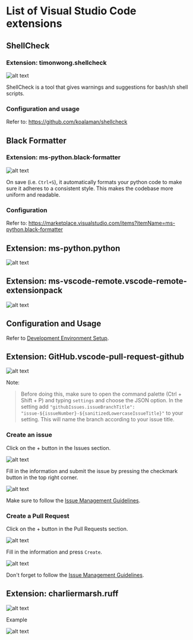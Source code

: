# List of Visual Studio Code extensions

## ShellCheck

### Extension: timonwong.shellcheck

![alt text](images/shell.png)

ShellCheck is a tool that gives warnings and suggestions for bash/sh shell
scripts.

### Configuration and usage

Refer to: <https://github.com/koalaman/shellcheck>

## Black Formatter

### Extension: ms-python.black-formatter

![alt text](images/black.png)

On save (i.e. `Ctrl+S`), it automatically formats your python code to make sure
it adheres to a consistent style. This makes the codebase more uniform and
readable.

### Configuration

Refer to:
<https://marketplace.visualstudio.com/items?itemName=ms-python.black-formatter>

## Extension: ms-python.python

![alt text](images/python.png)

## Extension: ms-vscode-remote.vscode-remote-extensionpack

![alt text](images/remote.png)

## Configuration and Usage

Refer to [Development Environment
Setup](https://github.com/ai-cfia/dev-rel-docs/blob/main/Development-Environment-Setup-Guide/DEV-ENV-SETUP.md#dev-containers-in-vs-code).

## Extension: GitHub.vscode-pull-request-github

![alt text](images/pull.png)

Note:
> Before doing this, make sure to open the command palette (Ctrl + Shift + P)
> and typing `settings` and choose the JSON option. In the setting add
> `"githubIssues.issueBranchTitle":
> "issue-${issueNumber}-${sanitizedLowercaseIssueTitle}"` to your setting. This
> will name the branch according to your issue title.

### Create an issue

Click on the + button in the Issues section.

![alt text](images/issue.png)

Fill in the information and submit the issue by pressing the checkmark button in
the top right corner.

![alt text](images/tabs.png)

Make sure to follow the [Issue Management
Guidelines](https://github.com/ai-cfia/.github/blob/455ac25f02250a7ea36d77b1737b606338035171/profile/CONTRIBUTING.md).

### Create a Pull Request

Click on the + button in the Pull Requests section.

![alt text](images/pull-tab.png)

Fill in the information and press `Create`.

![alt text](images/create.png)

Don't forget to follow the [Issue Management
Guidelines](https://github.com/ai-cfia/.github/blob/455ac25f02250a7ea36d77b1737b606338035171/profile/CONTRIBUTING.md).

## Extension: charliermarsh.ruff

![alt text](images/ruff.png)

Example

![alt text](images/code.png)

